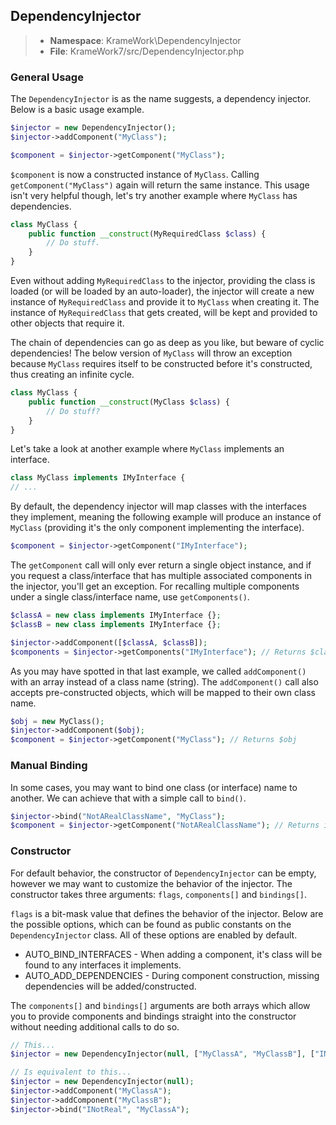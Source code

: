 ## DependencyInjector
>- **Namespace**: KrameWork\DependencyInjector
>- **File**: KrameWork7/src/DependencyInjector.php

### General Usage
The `DependencyInjector` is as the name suggests, a dependency injector. Below is a basic usage example.

```php
$injector = new DependencyInjector();
$injector->addComponent("MyClass");

$component = $injector->getComponent("MyClass");
```
`$component` is now a constructed instance of `MyClass`. Calling `getComponent("MyClass")` again will return the same instance.
This usage isn't very helpful though, let's try another example where `MyClass` has dependencies.
```php
class MyClass {
	public function __construct(MyRequiredClass $class) {
		// Do stuff.
	}
}
```
Even without adding `MyRequiredClass` to the injector, providing the class is loaded (or will be loaded by an auto-loader), the 
injector will create a new instance of `MyRequiredClass` and provide it to `MyClass` when creating it. The instance of `MyRequiredClass` 
that gets created, will be kept and provided to other objects that require it.

The chain of dependencies can go as deep as you like, but beware of cyclic dependencies! The below version of `MyClass` will throw an 
exception because `MyClass` requires itself to be constructed before it's constructed, thus creating an infinite cycle.
```php
class MyClass {
	public function __construct(MyClass $class) {
		// Do stuff?
	}
}
```
Let's take a look at another example where `MyClass` implements an interface.
```php
class MyClass implements IMyInterface {
// ...
```
By default, the dependency injector will map classes with the interfaces they implement, meaning the following example will 
produce an instance of `MyClass` (providing it's the only component implementing the interface).
```php
$component = $injector->getComponent("IMyInterface");
```
The `getComponent` call will only ever return a single object instance, and if you request a class/interface that has multiple 
associated components in the injector, you'll get an exception. For recalling multiple components under a single class/interface 
name, use `getComponents()`.
```php
$classA = new class implements IMyInterface {};
$classB = new class implements IMyInterface {};

$injector->addComponent([$classA, $classB]);
$components = $injector->getComponents("IMyInterface"); // Returns $classA and $classB in an array.
```
As you may have spotted in that last example, we called `addComponent()` with an array instead of a class name (string). The 
`addComponent()` call also accepts pre-constructed objects, which will be mapped to their own class name.
```php
$obj = new MyClass();
$injector->addComponent($obj);
$component = $injector->getComponent("MyClass"); // Returns $obj
```
### Manual Binding
In some cases, you may want to bind one class (or interface) name to another. We can achieve that with a simple call to `bind()`.
```php
$injector->bind("NotARealClassName", "MyClass");
$component = $injector->getComponent("NotARealClassName"); // Returns instance of MyClass.
```
### Constructor
For default behavior, the constructor of `DependencyInjector` can be empty, however we may want to customize the behavior of the 
injector. The constructor takes three arguments: `flags`, `components[]` and `bindings[]`.

`flags` is a bit-mask value that defines the behavior of the injector. Below are the possible options, which can be found as 
public constants on the `DependencyInjector` class. All of these options are enabled by default.
- AUTO_BIND_INTERFACES - When adding a component, it's class will be found to any interfaces it implements.
- AUTO_ADD_DEPENDENCIES - During component construction, missing dependencies will be added/constructed.

The `components[]` and `bindings[]` arguments are both arrays which allow you to provide components and bindings straight 
into the constructor without needing additional calls to do so.
```php
// This...
$injector = new DependencyInjector(null, ["MyClassA", "MyClassB"], ["INotReal" => "MyClassA"]);

// Is equivalent to this...
$injector = new DependencyInjector(null);
$injector->addComponent("MyClassA");
$injector->addComponent("MyClassB");
$injector->bind("INotReal", "MyClassA");
```
